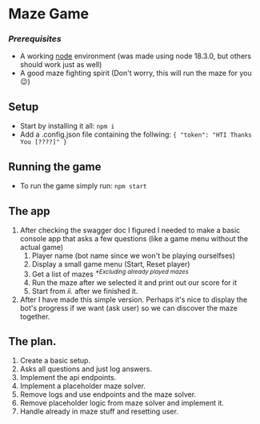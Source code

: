 # Maze Game

### _Prerequisites_

- A working [node](https://nodejs.org/en) environment (was made using node 18.3.0, but others should work just as well)
- A good maze fighting spirit (Don't worry, this will run the maze for you 😉)

## Setup

- Start by installing it all: `npm i`
- Add a .config.json file containing the follwing: `{ "token": "HTI Thanks You [????]" }`

## Running the game

- To run the game simply run: `npm start`

## The app

1. After checking the swagger doc I figured I needed to make a basic console app that asks a few questions (like a game menu without the actual game)
   1. Player name (bot name since we won't be playing ourselfses)
   2. Display a small game menu (Start, Reset player)
   3. Get a list of mazes <sup>_\*Excluding already played mazes_</sup>
   4. Run the maze after we selected it and print out our score for it
   5. Start from _ii._ after we finished it.
2. After I have made this simple version. Perhaps it's nice to display the bot's progress if we want (ask user) so we can discover the maze together.

## The plan.

1. Create a basic setup.
2. Asks all questions and just log answers.
3. Implement the api endpoints.
4. Implement a placeholder maze solver.
5. Remove logs and use endpoints and the maze solver.
6. Remove placeholder logic from maze solver and implement it.
7. Handle already in maze stuff and resetting user.
